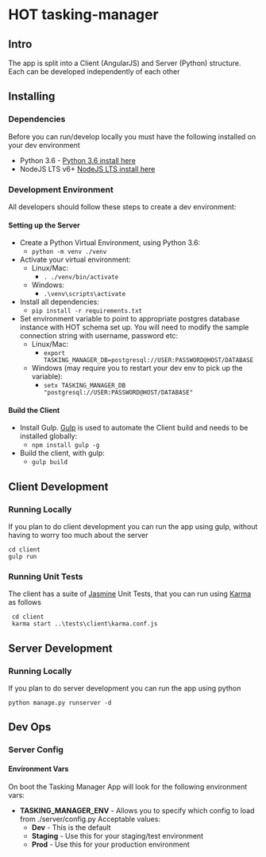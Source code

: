 # HOT tasking-manager

## Intro
The app is split into a Client (AngularJS) and Server (Python) structure.  Each can be developed independently of each other

## Installing
### Dependencies
Before you can run/develop locally you must have the following installed on your dev environment

* Python 3.6 - [Python 3.6 install here](https://www.python.org/downloads/)
* NodeJS LTS v6+ [NodeJS LTS install here](https://nodejs.org/en/)

###  Development Environment
All developers should follow these steps to create a dev environment:

#### Setting up the Server
* Create a Python Virtual Environment, using Python 3.6:
    * ```python -m venv ./venv```
* Activate your virtual environment:
    * Linux/Mac:
        * ```. ./venv/bin/activate```
    * Windows:
        * ```.\venv\scripts\activate```
* Install all dependencies:
    * ```pip install -r requirements.txt```
* Set environment variable to point to appropriate postgres database instance with HOT schema set up.  You will need to modify the sample connection string with username, password etc:
    * Linux/Mac:
        * ```export TASKING_MANAGER_DB=postgresql://USER:PASSWORD@HOST/DATABASE```
    * Windows (may require you to restart your dev env to pick up the variable):
        * ```setx TASKING_MANAGER_DB "postgresql://USER:PASSWORD@HOST/DATABASE"```
    
#### Build the Client
* Install Gulp.  [Gulp](http://gulpjs.com/) is used to automate the Client build and needs to be installed globally:
    * ```npm install gulp -g```
* Build the client, with gulp:
    * ```gulp build```
    
## Client Development
### Running Locally
If you plan to do client development you can run the app using gulp, without having to worry too much about the server

```
cd client
gulp run
```

### Running Unit Tests
The client has a suite of [Jasmine](https://jasmine.github.io/) Unit Tests, that you can run using [Karma](https://karma-runner.github.io/1.0/index.html) as follows

```
 cd client
 karma start ..\tests\client\karma.conf.js
```

## Server Development
### Running Locally
If you plan to do server development you can run the app using python

```
python manage.py runserver -d
```


## Dev Ops

### Server Config

#### Environment Vars

On boot the Tasking Manager App will look for the following environment vars:

* **TASKING_MANAGER_ENV** - Allows you to specify which config to load from ./server/config.py  Acceptable values:
    * **Dev** - This is the default
    * **Staging** - Use this for your staging/test environment
    * **Prod** - Use this for your production environment


